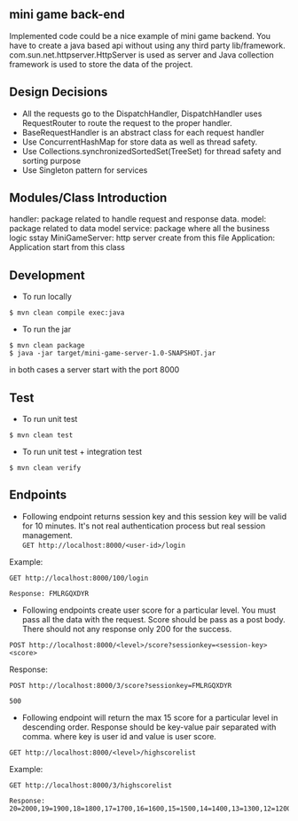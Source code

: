 ## mini game back-end
Implemented code could be a nice example of mini game backend. You have to 
create a java based api without using any third party lib/framework. 
com.sun.net.httpserver.HttpServer  is used as server and Java collection 
framework is used to store the data of the
project.  

## Design Decisions
- All the requests go to the DispatchHandler, DispatchHandler 
uses RequestRouter to route the request to the proper handler.
- BaseRequestHandler is an abstract class for each request handler
- Use ConcurrentHashMap for store data as well as  thread safety.  
- Use Collections.synchronizedSortedSet(TreeSet) for thread safety
 and sorting purpose
- Use Singleton pattern for services 
 
## Modules/Class Introduction
handler: package related to handle request and response data.
model: package related to data model 
service: package where all the business logic sstay
MiniGameServer: http server create from this file 
Application: Application start from this class


## Development 
- To run locally
```
$ mvn clean compile exec:java
```

- To run the jar
```
$ mvn clean package
$ java -jar target/mini-game-server-1.0-SNAPSHOT.jar
```
in both cases a server start with the port 8000

## Test
- To run unit test
```
$ mvn clean test 
``` 
- To run unit test + integration test
```
$ mvn clean verify
```

## Endpoints
- Following endpoint returns session key and this session key will be valid for 10 minutes.
It's not real authentication process but real session management.  
`GET http://localhost:8000/<user-id>/login`

Example:
```
GET http://localhost:8000/100/login

Response: FMLRGQXDYR
```

- Following endpoints create user score for a particular level. You must pass all the data 
with the request. Score should be pass as a post body. There should not any response
only 200 for the success.

`POST http://localhost:8000/<level>/score?sessionkey=<session-key> <score>`

Response:

```
POST http://localhost:8000/3/score?sessionkey=FMLRGQXDYR

500
```
- Following endpoint will return the max 15 score for a particular
level in descending order. Response should be key-value pair separated 
with comma. where key is user id and value is user score. 

`GET http://localhost:8000/<level>/highscorelist`

Example:
```
GET http://localhost:8000/3/highscorelist

Response: 20=2000,19=1900,18=1800,17=1700,16=1600,15=1500,14=1400,13=1300,12=1200,11=1100,10=1000,9=900,8=800,7=700,6=600
```


 
